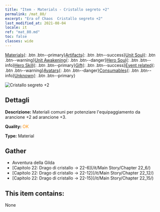 ```yaml
---
title: "Item - Materials - Cristallo segreto +2"
permalink: /mat_80/
excerpt: "Era of Chaos  Cristallo segreto +2"
last_modified_at: 2021-08-04
locale: it
ref: "mat_80.md"
toc: false
classes: wide
---
```

 [Materials](/ItemsIT/){: .btn .btn--primary}[Artifacts](/ItemsIT/Artifacts/){: .btn .btn--success}[Unit Soul](/ItemsIT/UnitSoul/){: .btn .btn--warning}[Unit Awakening](/ItemsIT/UnitAwakening/){: .btn .btn--danger}[Hero Soul](/ItemsIT/HeroSoul/){: .btn .btn--info}[Hero Skill](/ItemsIT/HeroSkill/){: .btn .btn--primary}[Gift](/ItemsIT/Gift/){: .btn .btn--success}[Event related](/ItemsIT/Events/){: .btn .btn--warning}[Avatars](/ItemsIT/Avatars/){: .btn .btn--danger}[Consumables](/ItemsIT/Consumables/){: .btn .btn--info}[Unknown](/ItemsIT/Unknown/){: .btn .btn--primary}

 ![Cristallo segreto +2](/images/t/i_cailiao_shuijing3.png)

## Dettagli
 **Descrizione:** Materiali comuni per potenziare l'equipaggiamento da arancione +2 ad arancione +3.

 **Quality:** <span style="color: #FF8C00">OK</span>

 **Type:** Material

## Gather

*    Avventura della Gilda 
*    [Capitolo 22: Drago di cristallo -> 22-6](/it/Main Story/Chapter 22_6/) 
*    [Capitolo 22: Drago di cristallo -> 22-12](/it/Main Story/Chapter 22_12/) 
*    [Capitolo 22: Drago di cristallo -> 22-15](/it/Main Story/Chapter 22_15/) 

## This item contains:

  None

